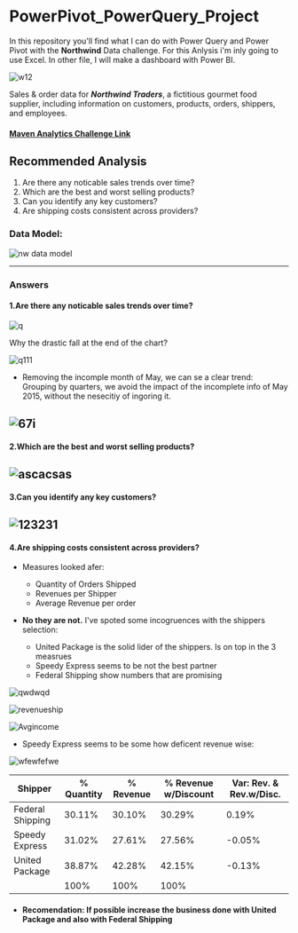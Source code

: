 # PowerPivot_PowerQuery_Project
In this repository you'll find what I can do with Power Query and Power Pivot with the **Northwind** Data challenge. For this Anlysis i'm inly going to use Excel. In other file, I will make a dashboard with Power BI. 

![w12](https://github.com/mfernandezcean/PowerPivot_PowerQuery_Project/assets/105746149/19fbff06-1460-4193-855a-d655a2984a1e)


Sales & order data for ***Northwind Traders***, a fictitious gourmet food supplier, including information on customers, products, orders, shippers, and employees.

#### [Maven Analytics Challenge Link](https://app.mavenanalytics.io/datasets)

## Recommended Analysis
 1.   Are there any noticable sales trends over time?
 2.   Which are the best and worst selling products?
 3.  Can you identify any key customers?
 4.   Are shipping costs consistent across providers?

### Data Model:

![nw data model](https://github.com/mfernandezcean/PowerPivot_PowerQuery_Project/assets/105746149/77be057b-fdfd-46ba-9a7e-552fe6e25bc9)

---
### Answers 
#### 1.Are there any noticable sales trends over time?

![q](https://github.com/mfernandezcean/PowerPivot_PowerQuery_Project/assets/105746149/e7b38865-dd47-4b6b-b627-4d6b2d1fd4cb)

Why the drastic fall at the end of the chart?

![q111](https://github.com/mfernandezcean/PowerPivot_PowerQuery_Project/assets/105746149/adb51554-a9e9-4a67-98b2-c1582e75e763)

 - Removing the incomple month of May, we can se a clear trend: Grouping by quarters, we avoid the impact of the incomplete info of May 2015, without the nesecitiy of ingoring it.


![67i](https://github.com/mfernandezcean/PowerPivot_PowerQuery_Project/assets/105746149/ca816fd7-83a7-4421-a729-60ccdaf4df35)
---

#### 2.Which are the best and worst selling products?

![ascacsas](https://github.com/mfernandezcean/PowerPivot_PowerQuery_Project/assets/105746149/bbf98fbe-ec12-49a6-b80c-3b10afb27635)
---

#### 3.Can you identify any key customers?

![123231](https://github.com/mfernandezcean/PowerPivot_PowerQuery_Project/assets/105746149/438ea0e0-d7a5-4bd5-9f80-a70d4ececfae)
---

#### 4.Are shipping costs consistent across providers?
- Measures looked afer:
   - Quantity of Orders Shipped
   - Revenues per Shipper
   - Average Revenue per order

- **No they are not.** I've spoted some incogruences with the shippers selection:
   - United Package is the solid lider of the shippers. Is on top in the 3 measrues
   - Speedy Express seems to be not the best partner
   - Federal Shipping show numbers that are promising

![qwdwqd](https://github.com/mfernandezcean/PowerPivot_PowerQuery_Project/assets/105746149/21f3a7e1-aac3-4318-adbd-874364e81238)

![revenueship](https://github.com/mfernandezcean/PowerPivot_PowerQuery_Project/assets/105746149/cf09fb68-43d0-443a-8242-b1945ad27930)

![Avgincome](https://github.com/mfernandezcean/PowerPivot_PowerQuery_Project/assets/105746149/c12f040e-fd72-41b4-902b-f56c01059ae7)

- Speedy Express seems to be some how deficent revenue wise:
  
![wfewfefwe](https://github.com/mfernandezcean/PowerPivot_PowerQuery_Project/assets/105746149/bfee001e-6260-4a82-bbd6-4265d92fc059)


| Shipper |% Quantity  |% Revenue|% Revenue w/Discount| Var: Rev. & Rev.w/Disc.
|--|--|--|--|--|
|  Federal Shipping| 30.11%|30.10%|30.29%|0.19%
|Speedy Express|31.02%|27.61%|27.56%|-0.05%
|United Package|38.87%|42.28%|42.15%|-0.13%|
||100%|100%|100%

- #### Recomendation: If possible increase the business done with United Package and also with Federal Shipping
